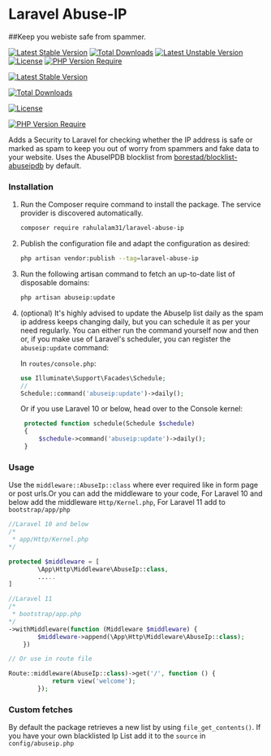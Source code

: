 # Laravel Abuse-IP
##Keep you webiste safe from spammer.

[![Latest Stable Version](http://poser.pugx.org/rahulalam31/laravel-abuse-ip/v)](https://packagist.org/packages/rahulalam31/laravel-abuse-ip) [![Total Downloads](http://poser.pugx.org/rahulalam31/laravel-abuse-ip/downloads)](https://packagist.org/packages/rahulalam31/laravel-abuse-ip) [![Latest Unstable Version](http://poser.pugx.org/rahulalam31/laravel-abuse-ip/v/unstable)](https://packagist.org/packages/rahulalam31/laravel-abuse-ip) [![License](http://poser.pugx.org/rahulalam31/laravel-abuse-ip/license)](https://packagist.org/packages/rahulalam31/laravel-abuse-ip) [![PHP Version Require](http://poser.pugx.org/rahulalam31/laravel-abuse-ip/require/php)](https://packagist.org/packages/rahulalam31/laravel-abuse-ip)

[![Latest Stable Version](http://poser.pugx.org/rahulalam31/laravel-abuse-ip/v)](https://packagist.org/packages/rahulalam31/laravel-abuse-ip)

[![Total Downloads](http://poser.pugx.org/rahulalam31/laravel-abuse-ip/downloads)](https://packagist.org/packages/rahulalam31/laravel-abuse-ip)

[![License](http://poser.pugx.org/rahulalam31/laravel-abuse-ip/license)](https://packagist.org/packages/rahulalam31/laravel-abuse-ip)

[![PHP Version Require](http://poser.pugx.org/rahulalam31/laravel-abuse-ip/require/php)](https://packagist.org/packages/rahulalam31/laravel-abuse-ip)

Adds a Security to Laravel for checking whether the IP address is safe or marked as spam to keep you out of worry from spammers and fake data to your website. 
Uses the AbuseIPDB blocklist from [borestad/blocklist-abuseipdb](https://github.com/borestad/blocklist-abuseipdb) by default.

### Installation

1. Run the Composer require command to install the package. The service provider is discovered automatically.

    ```bash
    composer require rahulalam31/laravel-abuse-ip 
    ```

2. Publish the configuration file and adapt the configuration as desired:

    ```bash
    php artisan vendor:publish --tag=laravel-abuse-ip
    ```

3. Run the following artisan command to fetch an up-to-date list of disposable domains:
    
    ```bash
    php artisan abuseip:update
    ```


4. (optional) It's highly advised to update the AbuseIp list daily as the spam ip address keeps changing daily, but you can schedule it as per your need regularly. You can either run the command yourself now and then or, if you make use of Laravel's scheduler, you can register the `abuseip:update` command: 

   In `routes/console.php`:
    ```php
    use Illuminate\Support\Facades\Schedule;
    // 
    Schedule::command('abuseip:update')->daily();
    ```

    Or if you use Laravel 10 or below, head over to the Console kernel:
   ```php
    protected function schedule(Schedule $schedule)
    {
        $schedule->command('abuseip:update')->daily();
    }
    ```
### Usage

Use the `middleware::AbuseIp::class` where ever required like in form page or post urls.Or you  can add the middleware to your code, For Laravel 10 and below add the middleware `Http/Kernel.php`, For Laravel 11 add to `bootstrap/app/php`

```php
//Laravel 10 and below
/*
 * app/Http/Kernel.php
*/

protected $middleware = [
        \App\Http\Middleware\AbuseIp::class,
        .....
]


```


```php
//Laravel 11
/*
 * bootstrap/app.php
*/
->withMiddleware(function (Middleware $middleware) {
        $middleware->append(\App\Http\Middleware\AbuseIp::class);
    })

```


```php
// Or use in route file

Route::middleware(AbuseIp::class)->get('/', function () {
            return view('welcome');
        });

```

### Custom fetches

By default the package retrieves a new list by using `file_get_contents()`.
If you have your own blacklisted Ip List add it to the `source` in `config/abuseip.php`